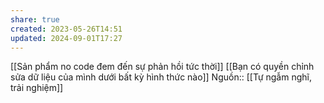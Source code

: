 ```yaml
---
share: true
created: 2023-05-26T14:51
updated: 2024-09-01T17:27
---
```

[[Sản phẩm no code đem đến sự phản hồi tức thời]]
[[Bạn có quyền chỉnh sửa dữ liệu của mình dưới bất kỳ hình thức nào]]
Nguồn:: [[Tự ngẫm nghĩ, trải nghiệm]]
